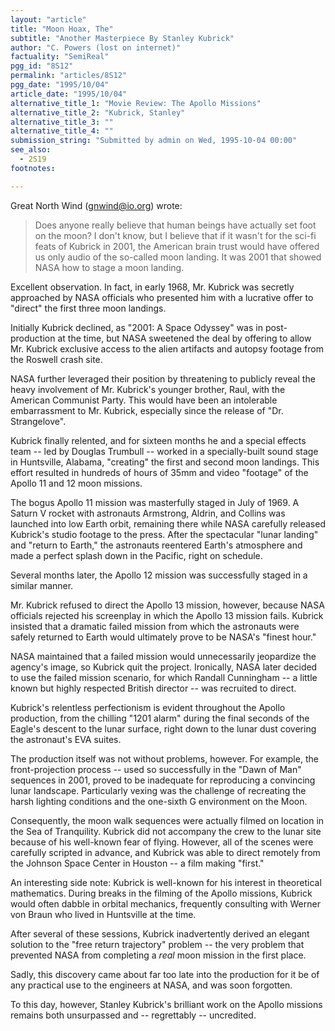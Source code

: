 ```yaml
---
layout: "article"
title: "Moon Hoax, The"
subtitle: "Another Masterpiece By Stanley Kubrick"
author: "C. Powers (lost on internet)"
factuality: "SemiReal"
pgg_id: "8S12"
permalink: "articles/8S12"
pgg_date: "1995/10/04"
article_date: "1995/10/04"
alternative_title_1: "Movie Review: The Apollo Missions"
alternative_title_2: "Kubrick, Stanley"
alternative_title_3: ""
alternative_title_4: ""
submission_string: "Submitted by admin on Wed, 1995-10-04 00:00"
see_also:
  - 2S19
footnotes: 

---
```

<div>
<p>Great North Wind (<a href="https://web.archive.org/web/20130117013501/mailto:gnwind@io.org">gnwind@io.org</a>) wrote:</p>
<blockquote>Does anyone really believe that human beings have actually set foot on the moon? I don't know, but I believe that if it wasn't for the sci-fi feats of Kubrick in 2001, the American brain trust would have offered us only audio of the so-called moon landing. It was 2001 that showed NASA how to stage a moon landing.</blockquote>
<p>Excellent observation. In fact, in early 1968, Mr. Kubrick was secretly approached by NASA officials who presented him with a lucrative offer to "direct" the first three moon landings.</p>
<p>Initially Kubrick declined, as "2001: A Space Odyssey" was in post-production at the time, but NASA sweetened the deal by offering to allow Mr. Kubrick exclusive access to the alien artifacts and autopsy footage from the Roswell crash site.</p>
<p>NASA further leveraged their position by threatening to publicly reveal the heavy involvement of Mr. Kubrick's younger brother, Raul, with the American Communist Party. This would have been an intolerable embarrassment to Mr. Kubrick, especially since the release of "Dr. Strangelove".</p>
<p>Kubrick finally relented, and for sixteen months he and a special effects team -- led by Douglas Trumbull -- worked in a specially-built sound stage in Huntsville, Alabama, "creating" the first and second moon landings. This effort resulted in hundreds of hours of 35mm and video "footage" of the Apollo 11 and 12 moon missions.</p>
<p>The bogus Apollo 11 mission was masterfully staged in July of 1969. A Saturn V rocket with astronauts Armstrong, Aldrin, and Collins was launched into low Earth orbit, remaining there while NASA carefully released Kubrick's studio footage to the press. After the spectacular "lunar landing" and "return to Earth," the astronauts reentered Earth's atmosphere and made a perfect splash down in the Pacific, right on schedule.</p>
<p>Several months later, the Apollo 12 mission was successfully staged in a similar manner.</p>
<p>Mr. Kubrick refused to direct the Apollo 13 mission, however, because NASA officials rejected his screenplay in which the Apollo 13 mission fails. Kubrick insisted that a dramatic failed mission from which the astronauts were safely returned to Earth would ultimately prove to be NASA's "finest hour."</p>
<p>NASA maintained that a failed mission would unnecessarily jeopardize the agency's image, so Kubrick quit the project. Ironically, NASA later decided to use the failed mission scenario, for which Randall Cunningham -- a little known but highly respected British director -- was recruited to direct.</p>
<p>Kubrick's relentless perfectionism is evident throughout the Apollo production, from the chilling "1201 alarm" during the final seconds of the Eagle's descent to the lunar surface, right down to the lunar dust covering the astronaut's EVA suites.</p>
<p>The production itself was not without problems, however. For example, the front-projection process -- used so successfully in the "Dawn of Man" sequences in 2001, proved to be inadequate for reproducing a convincing lunar landscape. Particularly vexing was the challenge of recreating the harsh lighting conditions and the one-sixth G environment on the Moon.</p>
<p>Consequently, the moon walk sequences were actually filmed on location in the Sea of Tranquility. Kubrick did not accompany the crew to the lunar site because of his well-known fear of flying. However, all of the scenes were carefully scripted in advance, and Kubrick was able to direct remotely from the Johnson Space Center in Houston -- a film making "first."</p>
<p>An interesting side note: Kubrick is well-known for his interest in theoretical mathematics. During breaks in the filming of the Apollo missions, Kubrick would often dabble in orbital mechanics, frequently consulting with Werner von Braun who lived in Huntsville at the time.</p>
<p>After several of these sessions, Kubrick inadvertently derived an elegant solution to the "free return trajectory" problem -- the very problem that prevented NASA from completing a <em>real</em> moon mission in the first place.</p>
<p>Sadly, this discovery came about far too late into the production for it be of any practical use to the engineers at NASA, and was soon forgotten.</p>
<p>To this day, however, Stanley Kubrick's brilliant work on the Apollo missions remains both unsurpassed and -- regrettably -- uncredited.</p>
</div>

